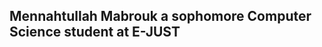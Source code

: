 ## Mennahtullah Mabrouk a sophomore Computer Science student at E-JUST 

<div style="background-image: url('https://i.imgur.com/YJLJZmW.gif'); background-repeat: no-repeat; background-attachment: fixed; background-size: cover; height: 100vh;">
</div>

[![LinkedIn](https://img.shields.io/badge/-LinkedIn-purple?style=for-the-badge&logo=linkedin&logoColor=white)](https://www.linkedin.com/in/mennahtullah-sameh) [![YouTube](https://img.shields.io/badge/-YouTube-purple?style=for-the-badge&logo=youtube)](https://youtube.com/@sepa5794)  [![Telegram](https://img.shields.io/badge/-Telegram-purple?style=for-the-badge&logo=Telegram&logoColor=white)](https://t.me/SEPAchannel)


|        🐍      |
|                |
|                |
|                |
|                |
|                |
|                |
|                |
|                |
|                |
|                |
|                |
|                |
|                |
|                |
|                |
|                |
|                |
|                |
|                |
|                |
|                |
|                |
|                |

